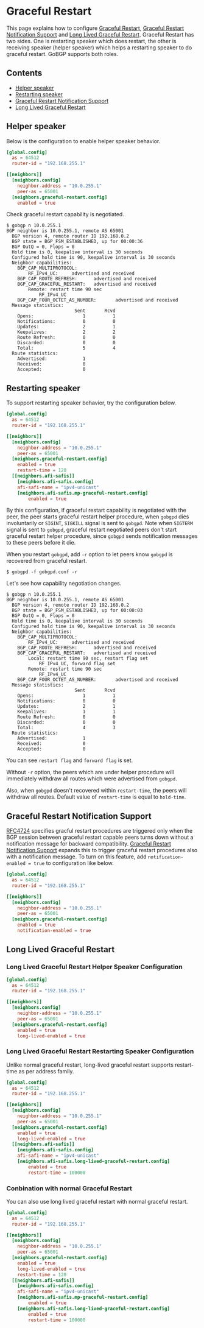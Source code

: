 # Graceful Restart

This page explains how to configure [Graceful Restart](https://tools.ietf.org/html/rfc4724),
[Graceful Restart Notification Support](https://tools.ietf.org/html/draft-ietf-idr-bgp-gr-notification-07) and
[Long Lived Graceful Restart](https://tools.ietf.org/html/draft-uttaro-idr-bgp-persistence-02).
Graceful Restart has two sides. One is restarting speaker which does restart,
the other is receiving speaker (helper speaker) which helps a restarting speaker
to do graceful restart. GoBGP supports both roles.

## Contents

- [Helper speaker](#helper)
- [Restarting speaker](#restarting)
- [Graceful Restart Notification Support](#notification)
- [Long Lived Graceful Restart](#long-lived)

## <a name="helper"> Helper speaker

Below is the configuration to enable helper speaker behavior.

```toml
[global.config]
  as = 64512
  router-id = "192.168.255.1"

[[neighbors]]
  [neighbors.config]
    neighbor-address = "10.0.255.1"
    peer-as = 65001
  [neighbors.graceful-restart.config]
    enabled = true
```

Check graceful restart capability is negotiated.

```shell
$ gobgp n 10.0.255.1
BGP neighbor is 10.0.255.1, remote AS 65001
  BGP version 4, remote router ID 192.168.0.2
  BGP state = BGP_FSM_ESTABLISHED, up for 00:00:36
  BGP OutQ = 0, Flops = 0
  Hold time is 0, keepalive interval is 30 seconds
  Configured hold time is 90, keepalive interval is 30 seconds
  Neighbor capabilities:
    BGP_CAP_MULTIPROTOCOL:
        RF_IPv4_UC:     advertised and received
    BGP_CAP_ROUTE_REFRESH:      advertised and received
    BGP_CAP_GRACEFUL_RESTART:   advertised and received
        Remote: restart time 90 sec
            RF_IPv4_UC
    BGP_CAP_FOUR_OCTET_AS_NUMBER:       advertised and received
  Message statistics:
                         Sent       Rcvd
    Opens:                  1          1
    Notifications:          0          0
    Updates:                2          1
    Keepalives:             2          2
    Route Refresh:          0          0
    Discarded:              0          0
    Total:                  5          4
  Route statistics:
    Advertised:             1
    Received:               0
    Accepted:               0
```

## <a name="restarting"> Restarting speaker

To support restarting speaker behavior, try the configuration below.

```toml
[global.config]
  as = 64512
  router-id = "192.168.255.1"

[[neighbors]]
  [neighbors.config]
    neighbor-address = "10.0.255.1"
    peer-as = 65001
  [neighbors.graceful-restart.config]
    enabled = true
    restart-time = 120
  [[neighbors.afi-safis]]
    [neighbors.afi-safis.config]
    afi-safi-name = "ipv4-unicast"
    [neighbors.afi-safis.mp-graceful-restart.config]
        enabled = true
```

By this configuration, if graceful restart capability is negotiated with the peer,
the peer starts graceful restart helper procedure, when `gobgpd` dies involuntarily or
`SIGINT`, `SIGKILL` signal is sent to `gobgpd`.
Note when `SIGTERM` signal is sent to `gobgpd`, graceful restart negotiated peers
don't start graceful restart helper procedure, since `gobgpd` sends notification
messages to these peers before it die.

When you restart `gobgpd`, add `-r` option to let peers know `gobgpd` is
recovered from graceful restart.

```shell
$ gobgpd -f gobgpd.conf -r
```

Let's see how capability negotiation changes.

```shell
$ gobgp n 10.0.255.1
BGP neighbor is 10.0.255.1, remote AS 65001
  BGP version 4, remote router ID 192.168.0.2
  BGP state = BGP_FSM_ESTABLISHED, up for 00:00:03
  BGP OutQ = 0, Flops = 0
  Hold time is 0, keepalive interval is 30 seconds
  Configured hold time is 90, keepalive interval is 30 seconds
  Neighbor capabilities:
    BGP_CAP_MULTIPROTOCOL:
        RF_IPv4_UC:     advertised and received
    BGP_CAP_ROUTE_REFRESH:      advertised and received
    BGP_CAP_GRACEFUL_RESTART:   advertised and received
        Local: restart time 90 sec, restart flag set
            RF_IPv4_UC, forward flag set
        Remote: restart time 90 sec
            RF_IPv4_UC
    BGP_CAP_FOUR_OCTET_AS_NUMBER:       advertised and received
  Message statistics:
                         Sent       Rcvd
    Opens:                  1          1
    Notifications:          0          0
    Updates:                2          1
    Keepalives:             1          1
    Route Refresh:          0          0
    Discarded:              0          0
    Total:                  4          3
  Route statistics:
    Advertised:             1
    Received:               0
    Accepted:               0
```

You can see `restart flag` and `forward flag` is set.

Without `-r` option, the peers which are under helper procedure will
immediately withdraw all routes which were advertised from `gobgpd`.

Also, when `gobgpd` doesn't recovered within `restart-time`, the peers will
withdraw all routes.
Default value of `restart-time` is equal to `hold-time`.

## <a name="notification"> Graceful Restart Notification Support

[RFC4724](https://tools.ietf.org/html/rfc4724) specifies gracful restart procedures are triggered only when
the BGP session between graceful restart capable peers turns down without
a notification message for backward compatibility.
[Graceful Restart Notification Support](https://tools.ietf.org/html/draft-ietf-idr-bgp-gr-notification-07)
expands this to trigger graceful restart procedures also with a notification message.
To turn on this feature, add `notification-enabled = true` to configuration like below.

```toml
[global.config]
  as = 64512
  router-id = "192.168.255.1"

[[neighbors]]
  [neighbors.config]
    neighbor-address = "10.0.255.1"
    peer-as = 65001
  [neighbors.graceful-restart.config]
    enabled = true
    notification-enabled = true
```

## <a name="long-lived"> Long Lived Graceful Restart

### Long Lived Graceful Restart Helper Speaker Configuration

```toml
[global.config]
  as = 64512
  router-id = "192.168.255.1"

[[neighbors]]
  [neighbors.config]
    neighbor-address = "10.0.255.1"
    peer-as = 65001
  [neighbors.graceful-restart.config]
    enabled = true
    long-lived-enabled = true
```

### Long Lived Graceful Restart Restarting Speaker Configuration

Unlike normal graceful restart, long-lived graceful restart supports
restart-time as per address family.

```toml
[global.config]
  as = 64512
  router-id = "192.168.255.1"

[[neighbors]]
  [neighbors.config]
    neighbor-address = "10.0.255.1"
    peer-as = 65001
  [neighbors.graceful-restart.config]
    enabled = true
    long-lived-enabled = true
  [[neighbors.afi-safis]]
    [neighbors.afi-safis.config]
    afi-safi-name = "ipv4-unicast"
    [neighbors.afi-safis.long-lived-graceful-restart.config]
        enabled = true
        restart-time = 100000
```

### Conbination with normal Graceful Restart

You can also use long lived graceful restart with normal graceful restart.

```toml
[global.config]
  as = 64512
  router-id = "192.168.255.1"

[[neighbors]]
  [neighbors.config]
    neighbor-address = "10.0.255.1"
    peer-as = 65001
  [neighbors.graceful-restart.config]
    enabled = true
    long-lived-enabled = true
    restart-time = 120
  [[neighbors.afi-safis]]
    [neighbors.afi-safis.config]
    afi-safi-name = "ipv4-unicast"
    [neighbors.afi-safis.mp-graceful-restart.config]
        enabled = true
    [neighbors.afi-safis.long-lived-graceful-restart.config]
        enabled = true
        restart-time = 100000
```
